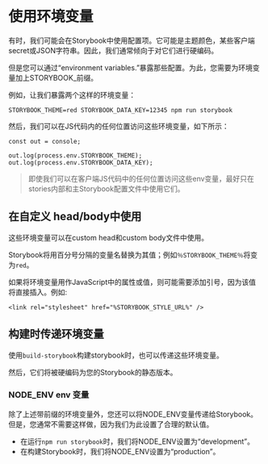 # 使用环境变量

有时，我们可能会在Storybook中使用配置项。它可能是主题颜色，某些客户端secret或JSON字符串。因此，我们通常倾向于对它们进行硬编码。

但是您可以通过“environment variables.”暴露那些配置。为此，您需要为环境变量加上STORYBOOK\_前缀。

例如，让我们暴露两个这样的环境变量：

```text
STORYBOOK_THEME=red STORYBOOK_DATA_KEY=12345 npm run storybook
```

然后，我们可以在JS代码内的任何位置访问这些环境变量，如下所示：

```text
const out = console;

out.log(process.env.STORYBOOK_THEME);
out.log(process.env.STORYBOOK_DATA_KEY);
```

> 即使我们可以在客户端JS代码中的任何位置访问这些env变量，最好只在stories内部和主Storybook配置文件中使用它们。

## 在自定义 head/body中使用

这些环境变量可以在custom head和custom body文件中使用。

Storybook将用百分号分隔的变量名替换为其值；例如`％STORYBOOK_THEME％`将变为`red`。

如果将环境变量用作JavaScript中的属性或值，则可能需要添加引号，因为该值将直接插入。例如:

```text
<link rel="stylesheet" href="%STORYBOOK_STYLE_URL%" />
```

## 构建时传递环境变量

使用`build-storybook`构建storybook时，也可以传递这些环境变量。

然后，它们将被硬编码为您的Storybook的静态版本。

### NODE\_ENV env 变量 <a id="node_env-env-variable"></a>

除了上述带前缀的环境变量外，您还可以将NODE\_ENV变量传递给Storybook。但是，您通常不需要这样做，因为我们为此设置了合理的默认值。

* 在运行`npm run storybook`时，我们将NODE\_ENV设置为“development”。
* 在构建Storybook时，我们将NODE\_ENV设置为“production”。



